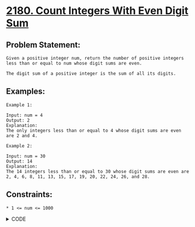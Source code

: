 # [2180. Count Integers With Even Digit Sum](https://leetcode.com/problems/count-integers-with-even-digit-sum/)

## Problem Statement:

```
Given a positive integer num, return the number of positive integers less than or equal to num whose digit sums are even.

The digit sum of a positive integer is the sum of all its digits.
```

## Examples:

```
Example 1:

Input: num = 4
Output: 2
Explanation:
The only integers less than or equal to 4 whose digit sums are even are 2 and 4.    

Example 2:

Input: num = 30
Output: 14
Explanation:
The 14 integers less than or equal to 30 whose digit sums are even are
2, 4, 6, 8, 11, 13, 15, 17, 19, 20, 22, 24, 26, and 28.
```

## Constraints:

```
* 1 <= num <= 1000
```


<details>
  <summary> CODE </summary>
  
  ```cpp
// basic implementation

class Solution {
public:
    int countEven(int num) {
        int cnt = 0;
        for(int i = 1; i <= num; i++) {
            int t = i;
            int sum = 0;
            while(t){
                sum += t%10;
                t/=10;
            }
            if(sum % 2 == 0){
                cnt++;
            }
        }
        return cnt;
    }
};
  
  ```
  
</details>